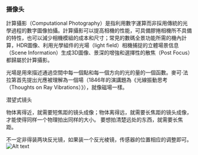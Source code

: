 ### 摄像头

計算攝影（Computational Photography）是指利用數字運算而非採用傳統的光學過程的數字圖像拍攝。計算攝影可以提高相機的性能，可具備膠捲相機所不具備的特性，也可以減少相機模組的成本和尺寸；常見的數碼全景功能所需的機內計算，HDR圖像、利用光學組件的光場（light field）相機捕捉的立體場景信息（Scene Information）生成3D圖像、景深的增強和選擇性的散焦（Post Focus）都歸屬於計算攝影。

光場是用來描述通過空間中每一個點和每一個方向的光的量的一個函數。麥可·法拉第首先提出光應被理解為一個場（1846年的演講題為《光線振動思考（Thoughts on Ray Vibrations）》），就像磁場一樣。

潜望式镜头

物体离得近，就需要短焦距的镜头成像；物体离得远，就需要长焦距的镜头成像，才能使得同样一个物理拍出同样的大小。
要想拍清楚远处的东西，就需要长焦距。

不一定非得装两块反光镜，如果装一个反光棱镜，传感器的位置相应的调整即可。
![Alt text](/assets/images/temp000/image.png)